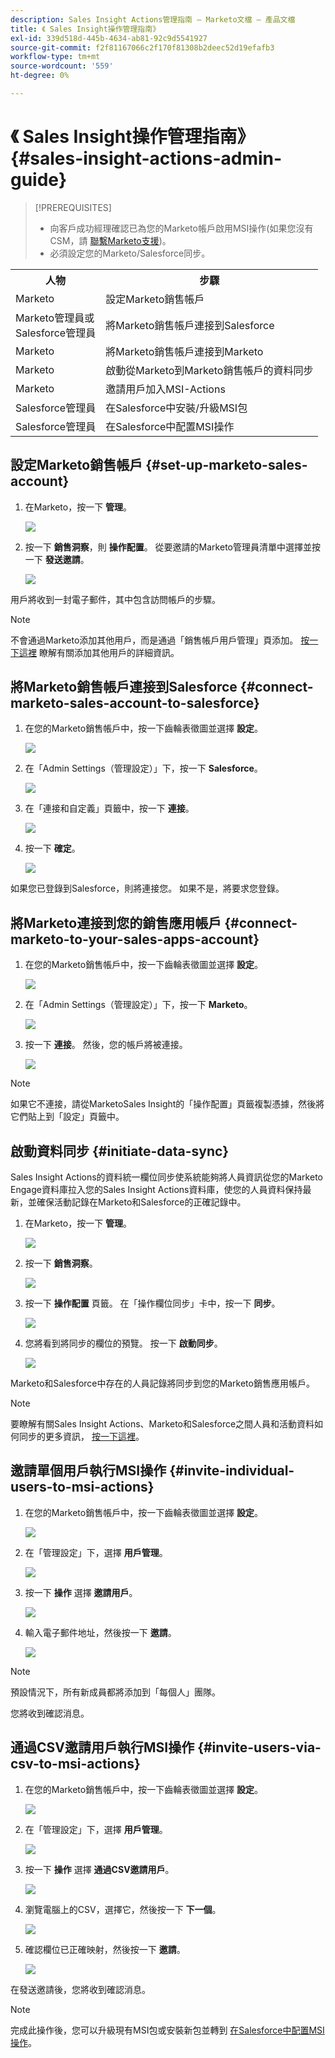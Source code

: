 ```yaml
---
description: Sales Insight Actions管理指南 — Marketo文檔 — 產品文檔
title: 《 Sales Insight操作管理指南》
exl-id: 339d518d-445b-4634-ab81-92c9d5541927
source-git-commit: f2f81167066c2f170f81308b2deec52d19efafb3
workflow-type: tm+mt
source-wordcount: '559'
ht-degree: 0%

---
```


# 《 Sales Insight操作管理指南》 {#sales-insight-actions-admin-guide}

>[!PREREQUISITES]
>
>* 向客戶成功經理確認已為您的Marketo帳戶啟用MSI操作(如果您沒有CSM，請 [聯繫Marketo支援](https://nation.marketo.com/t5/support/ct-p/Support))。
>* 必須設定您的Marketo/Salesforce同步。


<table>
 <tr>
  <th>人物</th>
  <th>步驟</th>
 </tr>
 <tr>
  <td>Marketo</td>
  <td>設定Marketo銷售帳戶</td>
 </tr>
 <tr>
  <td>Marketo管理員或 <br/>Salesforce管理員</td>
  <td>將Marketo銷售帳戶連接到Salesforce</td>
 </tr>
 <tr>
  <td>Marketo</td>
  <td>將Marketo銷售帳戶連接到Marketo</td>
 </tr>
 <tr>
  <td>Marketo</td>
  <td>啟動從Marketo到Marketo銷售帳戶的資料同步</td>
 </tr>
 <tr>
  <td>Marketo</td>
  <td>邀請用戶加入MSI-Actions</td>
 </tr>
 <tr>
  <td>Salesforce管理員</td>
  <td>在Salesforce中安裝/升級MSI包</td>
 </tr>
 <tr>
  <td>Salesforce管理員</td>
  <td>在Salesforce中配置MSI操作</td>
 </tr>
</table>

## 設定Marketo銷售帳戶 {#set-up-marketo-sales-account}

1. 在Marketo，按一下 **管理**。

   ![](assets/msi-actions-admin-guide-1.png)

1. 按一下 **銷售洞察**，則 **操作配置**。 從要邀請的Marketo管理員清單中選擇並按一下 **發送邀請**。

   ![](assets/msi-actions-admin-guide-2.png)

用戶將收到一封電子郵件，其中包含訪問帳戶的步驟。

>[!NOTE]
>
>不會通過Marketo添加其他用戶，而是通過「銷售帳戶用戶管理」頁添加。 [按一下這裡](/help/marketo/product-docs/marketo-sales-connect/admin/invite-users.md) 瞭解有關添加其他用戶的詳細資訊。

## 將Marketo銷售帳戶連接到Salesforce {#connect-marketo-sales-account-to-salesforce}

1. 在您的Marketo銷售帳戶中，按一下齒輪表徵圖並選擇 **設定**。

   ![](assets/msi-actions-admin-guide-3.png)

1. 在「Admin Settings（管理設定）」下，按一下 **Salesforce**。

   ![](assets/msi-actions-admin-guide-4.png)

1. 在「連接和自定義」頁籤中，按一下 **連接**。

   ![](assets/msi-actions-admin-guide-5.png)

1. 按一下 **確定**。

   ![](assets/msi-actions-admin-guide-6.png)

如果您已登錄到Salesforce，則將連接您。 如果不是，將要求您登錄。

## 將Marketo連接到您的銷售應用帳戶 {#connect-marketo-to-your-sales-apps-account}

1. 在您的Marketo銷售帳戶中，按一下齒輪表徵圖並選擇 **設定**。

   ![](assets/msi-actions-admin-guide-7.png)

1. 在「Admin Settings（管理設定）」下，按一下 **Marketo**。

   ![](assets/msi-actions-admin-guide-8.png)

1. 按一下 **連接**。 然後，您的帳戶將被連接。

   ![](assets/msi-actions-admin-guide-9.png)

>[!NOTE]
>
>如果它不連接，請從MarketoSales Insight的「操作配置」頁籤複製憑據，然後將它們貼上到「設定」頁籤中。

## 啟動資料同步 {#initiate-data-sync}

Sales Insight Actions的資料統一欄位同步使系統能夠將人員資訊從您的Marketo Engage資料庫拉入您的Sales Insight Actions資料庫，使您的人員資料保持最新，並確保活動記錄在Marketo和Salesforce的正確記錄中。

1. 在Marketo，按一下 **管理**。

   ![](assets/msi-actions-admin-guide-10.png)

1. 按一下 **銷售洞察**。

   ![](assets/msi-actions-admin-guide-11.png)

1. 按一下 **操作配置** 頁籤。 在「操作欄位同步」卡中，按一下 **同步**。

   ![](assets/msi-actions-admin-guide-12.png)

1. 您將看到將同步的欄位的預覽。 按一下 **啟動同步**。

   ![](assets/msi-actions-admin-guide-13.png)

Marketo和Salesforce中存在的人員記錄將同步到您的Marketo銷售應用帳戶。

>[!NOTE]
>
>要瞭解有關Sales Insight Actions、Marketo和Salesforce之間人員和活動資料如何同步的更多資訊， [按一下這裡](/help/marketo/product-docs/marketo-sales-insight/actions/admin/actions-data-sync-faq.md)。

## 邀請單個用戶執行MSI操作 {#invite-individual-users-to-msi-actions}

1. 在您的Marketo銷售帳戶中，按一下齒輪表徵圖並選擇 **設定**。

   ![](assets/msi-actions-admin-guide-14.png)

1. 在「管理設定」下，選擇 **用戶管理**。

   ![](assets/msi-actions-admin-guide-15.png)

1. 按一下 **操作** 選擇 **邀請用戶**。

   ![](assets/msi-actions-admin-guide-16.png)

1. 輸入電子郵件地址，然後按一下 **邀請**。

   ![](assets/msi-actions-admin-guide-17.png)

>[!NOTE]
>
>預設情況下，所有新成員都將添加到「每個人」團隊。

您將收到確認消息。

## 通過CSV邀請用戶執行MSI操作 {#invite-users-via-csv-to-msi-actions}

1. 在您的Marketo銷售帳戶中，按一下齒輪表徵圖並選擇 **設定**。

   ![](assets/msi-actions-admin-guide-18.png)

1. 在「管理設定」下，選擇 **用戶管理**。

   ![](assets/msi-actions-admin-guide-19.png)

1. 按一下 **操作** 選擇 **通過CSV邀請用戶**。

   ![](assets/msi-actions-admin-guide-20.png)

1. 瀏覽電腦上的CSV，選擇它，然後按一下 **下一個**。

   ![](assets/msi-actions-admin-guide-21.png)

1. 確認欄位已正確映射，然後按一下 **邀請**。

   ![](assets/msi-actions-admin-guide-22.png)

在發送邀請後，您將收到確認消息。

>[!NOTE]
>
>完成此操作後，您可以升級現有MSI包或安裝新包並轉到 [在Salesforce中配置MSI操作](/help/marketo/product-docs/marketo-sales-insight/actions/salesforce-configuration/sales-insight-actions-configuration-in-salesforce.md)。
